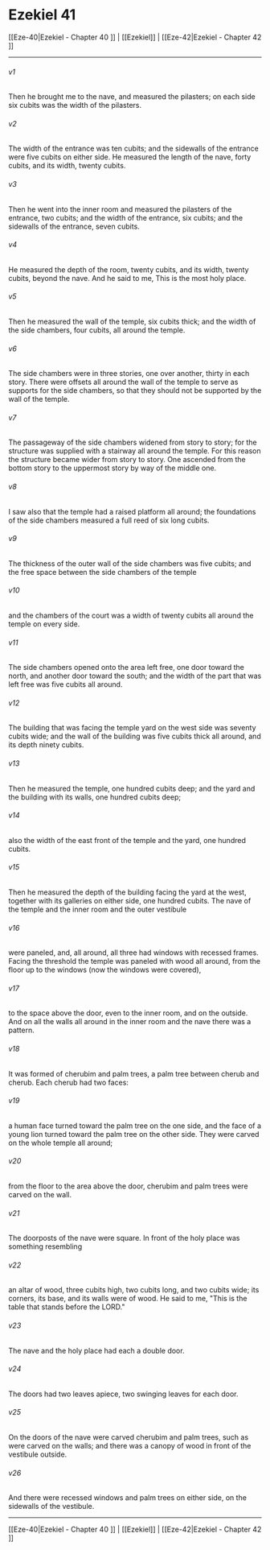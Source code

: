# Ezekiel 41

[[Eze-40|Ezekiel - Chapter 40 ]] | [[Ezekiel]] | [[Eze-42|Ezekiel - Chapter 42 ]]
***

###### v1
Then he brought me to the nave, and measured the pilasters; on each side six cubits was the width of the pilasters.
###### v2
The width of the entrance was ten cubits; and the sidewalls of the entrance were five cubits on either side. He measured the length of the nave, forty cubits, and its width, twenty cubits.
###### v3
Then he went into the inner room and measured the pilasters of the entrance, two cubits; and the width of the entrance, six cubits; and the sidewalls of the entrance, seven cubits.
###### v4
He measured the depth of the room, twenty cubits, and its width, twenty cubits, beyond the nave. And he said to me, This is the most holy place.
###### v5
Then he measured the wall of the temple, six cubits thick; and the width of the side chambers, four cubits, all around the temple.
###### v6
The side chambers were in three stories, one over another, thirty in each story. There were offsets all around the wall of the temple to serve as supports for the side chambers, so that they should not be supported by the wall of the temple.
###### v7
The passageway of the side chambers widened from story to story; for the structure was supplied with a stairway all around the temple. For this reason the structure became wider from story to story. One ascended from the bottom story to the uppermost story by way of the middle one.
###### v8
I saw also that the temple had a raised platform all around; the foundations of the side chambers measured a full reed of six long cubits.
###### v9
The thickness of the outer wall of the side chambers was five cubits; and the free space between the side chambers of the temple
###### v10
and the chambers of the court was a width of twenty cubits all around the temple on every side.
###### v11
The side chambers opened onto the area left free, one door toward the north, and another door toward the south; and the width of the part that was left free was five cubits all around.
###### v12
The building that was facing the temple yard on the west side was seventy cubits wide; and the wall of the building was five cubits thick all around, and its depth ninety cubits.
###### v13
Then he measured the temple, one hundred cubits deep; and the yard and the building with its walls, one hundred cubits deep;
###### v14
also the width of the east front of the temple and the yard, one hundred cubits.
###### v15
Then he measured the depth of the building facing the yard at the west, together with its galleries on either side, one hundred cubits. The nave of the temple and the inner room and the outer vestibule
###### v16
were paneled, and, all around, all three had windows with recessed frames. Facing the threshold the temple was paneled with wood all around, from the floor up to the windows (now the windows were covered),
###### v17
to the space above the door, even to the inner room, and on the outside. And on all the walls all around in the inner room and the nave there was a pattern.
###### v18
It was formed of cherubim and palm trees, a palm tree between cherub and cherub. Each cherub had two faces:
###### v19
a human face turned toward the palm tree on the one side, and the face of a young lion turned toward the palm tree on the other side. They were carved on the whole temple all around;
###### v20
from the floor to the area above the door, cherubim and palm trees were carved on the wall.
###### v21
The doorposts of the nave were square. In front of the holy place was something resembling
###### v22
an altar of wood, three cubits high, two cubits long, and two cubits wide; its corners, its base, and its walls were of wood. He said to me, "This is the table that stands before the LORD."
###### v23
The nave and the holy place had each a double door.
###### v24
The doors had two leaves apiece, two swinging leaves for each door.
###### v25
On the doors of the nave were carved cherubim and palm trees, such as were carved on the walls; and there was a canopy of wood in front of the vestibule outside.
###### v26
And there were recessed windows and palm trees on either side, on the sidewalls of the vestibule.

***

[[Eze-40|Ezekiel - Chapter 40 ]] | [[Ezekiel]] | [[Eze-42|Ezekiel - Chapter 42 ]]
